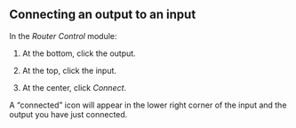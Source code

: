 ## Connecting an output to an input

In the *Router Control* module:

1. At the bottom, click the output.

2. At the top, click the input.

3. At the center, click *Connect*.

A “connected” icon will appear in the lower right corner of the input and the output you have just connected.
